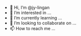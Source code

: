- 👋 Hi, I’m @jy-lingan
- 👀 I’m interested in ...
- 🌱 I’m currently learning ...
- 💞️ I’m looking to collaborate on ...
- 📫 How to reach me ...

<!---
jy-lingan/jy-lingan is a ✨ special ✨ repository because its `README.md` (this file) appears on your GitHub profile.
You can click the Preview link to take a look at your changes.
--->
